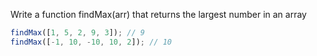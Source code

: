 Write a function findMax(arr) that returns the largest number in an array

```javascript
findMax([1, 5, 2, 9, 3]); // 9
findMax([-1, 10, -10, 10, 2]); // 10
```
